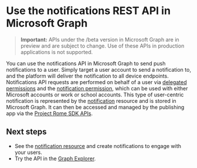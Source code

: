 # Use the notifications REST API in Microsoft Graph

> **Important:** APIs under the /beta version in Microsoft Graph are in preview and are subject to change. Use of these APIs in production applications is not supported.

You can use the notifications API in Microsoft Graph to send push notifications to a user. Simply target a user account to send a notification to, and the platform will deliver the notification to all device endpoints. Notifications API requests are performed on behalf of a user via [delegated permissions](../../../concepts/permissions_reference.md#delegated-permissions-application-permissions-and-effective-permissions) and the [notification permission]( ../../../concepts/permissions_reference.md), which can be used with either Microsoft accounts or work or school accounts.
This type of user-centric notification is represented by the [notification](..resources/projectrome_notification.md) resource and is stored in Microsoft Graph. It can then be accessed and managed by the publishing app via the [Project Rome SDK APIs](https://github.com/Microsoft/project-rome). 

## Next steps
- See the [notification resource](../resources/projectrome_notification.md) and create notifications to engage with your users. 
- Try the API in the [Graph Explorer](https://developer.microsoft.com/graph/graph-explorer).

